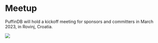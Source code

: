 # Meetup

PuffinDB will hold a kickoff meeting for sponsors and committers in March 2023, in Rovinj, Croatia.

<img src="https://stoic-doc.github.io/Community/images/photos/Hotel.jpgg">
